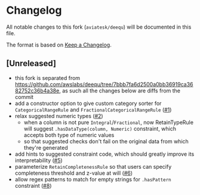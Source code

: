 # Changelog

All notable changes to this fork (`aviatesk/deequ`) will be documented in this file.

The format is based on [Keep a Changelog](https://keepachangelog.com/en/1.0.0/).

## [Unreleased]

- this fork is separated from <https://github.com/awslabs/deequ/tree/7bbb7fa6d2500a0bb36919ca3682752c36b4a38e>, as such all the changes below are diffs from the commit
- add a constructor option to give custom category sorter for `CategoricalRangeRule` and `FractionalCategoricalRangeRule` ([#1](https://github.com/aviatesk/deequ/pull/1))
- relax suggested numeric types ([#2](https://github.com/aviatesk/deequ/pull/2))
  - when a column is not pure `Integral`/`Fractional`, now RetainTypeRule will suggest `.hasDataType(column, Numeric)` constraint, which accepts both type of numeric values
  - so that suggested checks don't fail on the original data from which they're generated
- add hints to suggested constraint code, which should greatly improve its interpretability ([#5](https://github.com/aviatesk/deequ/pull/5))
- parameterize `RetainCompletenessRule` so that users can specify completeness threshold and z-value at will ([#6](https://github.com/aviatesk/deequ/pull/6))
- allow regex patterns to match for empty strings for `.hasPattern` constraint ([#8](https://github.com/aviatesk/deequ/pull/8))
